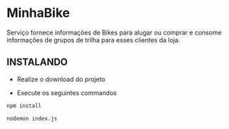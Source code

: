 # MinhaBike
 Serviço fornece informações de Bikes para alugar ou comprar e consome informações de grupos de trilha para esses clientes da loja.

## INSTALANDO

* Realize o download do projeto

* Execute os seguintes commandos
```bash
npm install
```
```bash
nodemon index.js
```